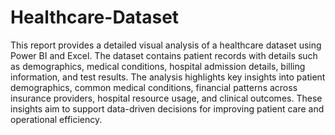 # Healthcare-Dataset
This report provides a detailed visual analysis of a healthcare dataset using Power BI and Excel. The dataset contains patient records with details such as demographics, medical conditions, hospital admission details, billing information, and test results.
The analysis highlights key insights into patient demographics, common medical conditions, financial patterns across insurance providers, hospital resource usage, and clinical outcomes. These insights aim to support data-driven decisions for improving patient care and operational efficiency.
